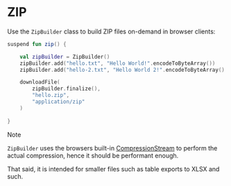 # ZIP

Use the `ZipBuilder` class to build ZIP files on-demand in browser clients:

```kotlin
suspend fun zip() {

    val zipBuilder = ZipBuilder()
    zipBuilder.add("hello.txt", "Hello World!".encodeToByteArray())
    zipBuilder.add("hello-2.txt", "Hello World 2!".encodeToByteArray() )

    downloadFile(
        zipBuilder.finalize(),
        "hello.zip",
        "application/zip"
    )
    
}
```

> [!NOTE]
> 
> `ZipBuilder` uses the browsers built-in [CompressionStream](https://developer.mozilla.org/en-US/docs/Web/API/CompressionStream)
> to perform the actual compression, hence it should be performant enough.
> 
> That said, it is intended for smaller files such as table exports to XLSX and such.
> 